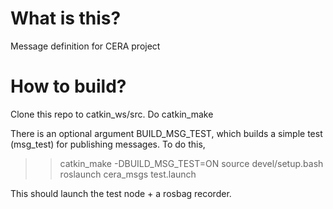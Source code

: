 # What is this? 

Message definition for CERA project

# How to build? 

Clone this repo to catkin_ws/src. Do catkin_make

There is an optional argument BUILD_MSG_TEST, which builds a simple test (msg_test) for publishing messages. To do this, 

>> catkin_make -DBUILD_MSG_TEST=ON 
>> source devel/setup.bash
>> roslaunch cera_msgs test.launch 

This should launch the test node + a rosbag recorder. 
